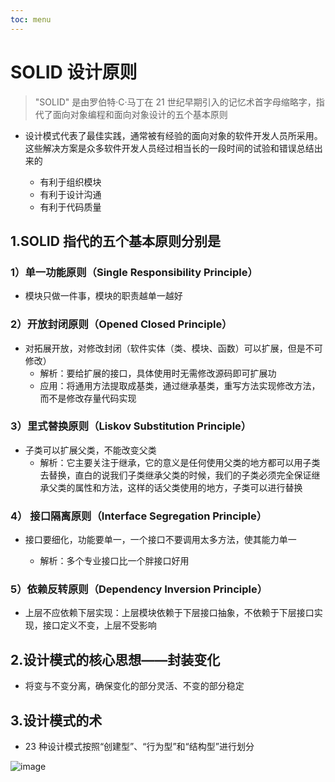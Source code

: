 ```yaml
---
toc: menu
---
```


# SOLID 设计原则

> "SOLID" 是由罗伯特·C·马丁在 21 世纪早期引入的记忆术首字母缩略字，指代了面向对象编程和面向对象设计的五个基本原则

- 设计模式代表了最佳实践，通常被有经验的面向对象的软件开发人员所采用。这些解决方案是众多软件开发人员经过相当长的一段时间的试验和错误总结出来的

  - 有利于组织模块
  - 有利于设计沟通
  - 有利于代码质量

## 1.SOLID 指代的五个基本原则分别是

### 1）单一功能原则（Single Responsibility Principle）

- 模块只做一件事，模块的职责越单一越好

### 2）开放封闭原则（Opened Closed Principle）

- 对拓展开放，对修改封闭（软件实体（类、模块、函数）可以扩展，但是不可修改）
  - 解析：要给扩展的接口，具体使用时无需修改源码即可扩展功
  - 应用：将通用方法提取成基类，通过继承基类，重写方法实现修改方法，而不是修改存量代码实现

### 3）里式替换原则（Liskov Substitution Principle）

- 子类可以扩展父类，不能改变父类
  - 解析：它主要关注于继承，它的意义是任何使用父类的地方都可以用子类去替换，直白的说我们子类继承父类的时候，我们的子类必须完全保证继承父类的属性和方法，这样的话父类使用的地方，子类可以进行替换

### 4） 接口隔离原则（Interface Segregation Principle）

- 接口要细化，功能要单一，一个接口不要调用太多方法，使其能力单一

  - 解析：多个专业接口比一个胖接口好用

### 5）依赖反转原则（Dependency Inversion Principle）

- 上层不应依赖下层实现：上层模块依赖于下层接口抽象，不依赖于下层接口实现，接口定义不变，上层不受影响

## 2.设计模式的核心思想——封装变化

- 将变与不变分离，确保变化的部分灵活、不变的部分稳定

## 3.设计模式的术

- 23 种设计模式按照“创建型”、“行为型”和“结构型”进行划分

![image](images/core/2.png)
